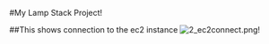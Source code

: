 #My Lamp Stack Project!

##This shows connection to the ec2 instance
![2_ec2connect.png!](./img.13_sudonano.png)

